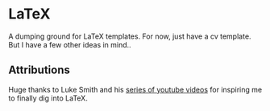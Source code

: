 # LaTeX

A dumping ground for LaTeX templates. For now, just have a cv template. But I have a few other ideas in mind..

## Attributions
Huge thanks to Luke Smith and his [series of youtube videos](https://www.youtube.com/watch?v=lQ-UCI9nmis&list=PL-p5XmQHB_JSQvW8_mhBdcwEyxdVX0c1T) for inspiring me to finally dig into LaTeX.

